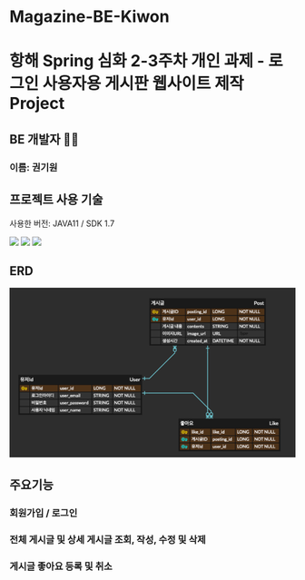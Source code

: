 # Magazine-BE-Kiwon

# 항해 Spring 심화 2-3주차 개인 과제 - 로그인 사용자용 게시판 웹사이트 제작 Project

## BE 개발자 👩‍🦰
### 이름: 권기원

## 프로젝트 사용 기술
사용한 버전: JAVA11 / SDK 1.7

<img src="https://img.shields.io/badge/java-007396?style=for-the-badge&logo=java&logoColor=white">
<img src="https://img.shields.io/badge/spring-6DB33F?style=for-the-badge&logo=spring&logoColor=white">
<img src="https://img.shields.io/badge/mysql-4479A1?style=for-the-badge&logo=mysql&logoColor=white">

## ERD

![img_2.png](img_2.png)
## 주요기능

### 회원가입 / 로그인
### 전체 게시글 및 상세 게시글 조회, 작성, 수정 및 삭제
### 게시글 좋아요 등록 및 취소

